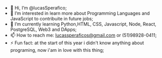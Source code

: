 - 👋 Hi, I’m @lucasSperafico;
- 👀 I’m interested in learn more about Programming Languages and JavaScript to contribuite  in future jobs;
- 🌱 I’m currently learning Python,HTML, CSS, Javascript, Node, React, PostgreSQL, Web3 and DApps; 
- 📫 How to reach me: lucassperaficos@gmail.com or (51)98928-0411;
- ⚡ Fun fact: at the start of this year i didn't know anything about programing, now i'am in love with this thing;

<!---
lucasSperafico/lucasSperafico is a ✨ special ✨ repository because its `README.md` (this file) appears on your GitHub profile.
You can click the Preview link to take a look at your changes.
--->
